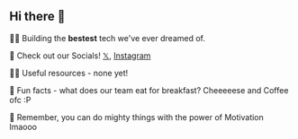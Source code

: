 ## Hi there 👋

🙋‍♀️ Building the **bestest** tech we've ever dreamed of.

🌈 Check out our Socials! [𝕏](https://x.com/PsychoDuckTech), [Instagram](https://instagram.com/PsychoDuckTech)

👩‍💻 Useful resources - none yet!

🍿 Fun facts - what does our team eat for breakfast? Cheeeeese and Coffee ofc :P

🧙 Remember, you can do mighty things with the power of Motivation lmaooo
